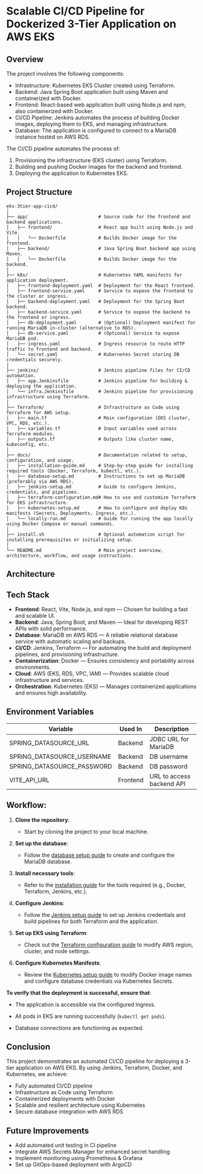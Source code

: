 # Scalable CI/CD Pipeline for Dockerized 3-Tier Application on AWS EKS
## Overview
The project involves the following components:
- Infrastructure: Kubernetes EKS Cluster created using Terraform.
- Backend: Java Spring Boot application built using Maven and containerized with Docker.
- Frontend: React-based web application built using Node.js and npm, also containerized with Docker.
- CI/CD Pipeline: Jenkins automates the process of building Docker images, deploying them to EKS, and managing infrastructure.
- Database: The application is configured to connect to a MariaDB instance hosted on AWS RDS.

The CI/CD pipeline automates the process of:
   1. Provisioning the infrastructure (EKS cluster) using Terraform.
   2. Building and pushing Docker images for the backend and frontend.
   3. Deploying the application to Kubernetes EKS.


## Project Structure

```
eks-3tier-app-cicd/
│
├── app/                          # Source code for the frontend and backend applications.
│   ├── frontend/                 # React app built using Node.js and Vite.
│   │   └── Dockerfile            # Builds Docker image for the frontend.
│   ├── backend/                  # Java Spring Boot backend app using Maven.
│   │   └── Dockerfile            # Builds Docker image for the backend.
│
├── k8s/                          # Kubernetes YAML manifests for application deployment.
│   ├── frontend-deployment.yaml  # Deployment for the React frontend.
│   ├── frontend-service.yaml     # Service to expose the frontend to the cluster or ingress.
│   ├── backend-deployment.yaml   # Deployment for the Spring Boot backend.
│   ├── backend-service.yaml      # Service to expose the backend to the frontend or ingress.
│   ├── db-deployment.yaml        # (Optional) Deployment manifest for running MariaDB in-cluster (alternative to RDS).
│   ├── db-service.yaml           # (Optional) Service to expose MariaDB pod.
│   ├── ingress.yaml              # Ingress resource to route HTTP traffic to frontend and backend.
│   └── secret.yaml               # Kubernetes Secret storing DB credentials securely.
│
├── jenkins/                      # Jenkins pipeline files for CI/CD automation.
│   ├── app.Jenkinsfile           # Jenkins pipeline for building & deploying the application.
│   └── infra.Jenkinsfile         # Jenkins pipeline for provisioning infrastructure using Terraform.
│
├── Terraform/                    # Infrastructure as Code using Terraform for AWS setup.
│   ├── main.tf                   # Main configuration (EKS cluster, VPC, RDS, etc.).
│   ├── variables.tf              # Input variables used across Terraform modules.
│   ├── outputs.tf                # Outputs like cluster name, kubeconfig, etc.
│
├── docs/                         # Documentation related to setup, configuration, and usage.
│   ├── installation-guide.md     # Step-by-step guide for installing required tools (Docker, Terraform, kubectl, etc.).
│   ├── database-setup.md         # Instructions to set up MariaDB (preferably via AWS RDS).
│   ├── jenkins-setup.md          # Guide to configure Jenkins, credentials, and pipelines.
│   ├── terraform-configuration.md# How to use and customize Terraform for EKS infrastructure.
│   ├── kubernetes-setup.md       # How to configure and deploy K8s manifests (Secrets, Deployments, Ingress, etc.).
│   └── locally-run.md            # Guide for running the app locally using Docker Compose or manual commands.
│
├── install.sh                    # Optional automation script for installing prerequisites or initializing setup.
│
└── README.md                     # Main project overview, architecture, workflow, and usage instructions.

```

## Architecture

## Tech Stack
- **Frontend**: React, Vite, Node.js, and npm — Chosen for building a fast and scalable UI.
- **Backend**: Java, Spring Boot, and Maven — Ideal for developing REST APIs with solid performance.
- **Database**: MariaDB on AWS RDS — A reliable relational database service with automatic scaling and backups.
- **CI/CD**: Jenkins, Terraform — For automating the build and deployment pipelines, and provisioning infrastructure.
- **Containerization**: Docker — Ensures consistency and portability across environments.
- **Cloud**: AWS (EKS, RDS, VPC, IAM) — Provides scalable cloud infrastructure and services.
- **Orchestration**: Kubernetes (EKS) — Manages containerized applications and ensures high availability.


## Environment Variables

| Variable                    | Used In   | Description                              |
|----------------------------|-----------|------------------------------------------|
| SPRING_DATASOURCE_URL      | Backend   | JDBC URL for MariaDB                     |
| SPRING_DATASOURCE_USERNAME | Backend   | DB username                              |
| SPRING_DATASOURCE_PASSWORD | Backend   | DB password                              |
| VITE_API_URL               | Frontend  | URL to access backend API                |


## Workflow: 

1. **Clone the repository**: 
   - Start by cloning the project to your local machine.

2. **Set up the database**: 
   - Follow the [database setup guide](docs/database-setup.md) to create and configure the MariaDB database.

3. **Install necessary tools**: 
   - Refer to the [installation guide](docs/installation-guide.md) for the tools required (e.g., Docker, Terraform, Jenkins, etc.).

4. **Configure Jenkins**: 
   - Follow the [Jenkins setup guide](docs/jenkins-setup.md) to set up Jenkins credentials and build pipelines for both Terraform and the application.

5. **Set up EKS using Terraform**: 
   - Check out the [Terraform configuration guide](docs/terraform-configuration.md) to modify AWS region, cluster, and node settings.

6. **Configure Kubernetes Manifests**: 
   - Review the [Kubernetes setup guide](docs/kubernetes-setup.md) to modify Docker image names and configure database credentials via Kubernetes Secrets.


**To verify that the deployment is successful, ensure that**:

- The application is accessible via the configured Ingress.

- All pods in EKS are running successfully (`kubectl get pods`).

- Database connections are functioning as expected.

## Conclusion
This project demonstrates an automated CI/CD pipeline for deploying a 3-tier application on AWS EKS. By using Jenkins, Terraform, Docker, and Kubernetes, we achieve:

- Fully automated CI/CD pipeline
- Infrastructure as Code using Terraform
- Containerized deployments with Docker
- Scalable and resilient architecture using Kubernetes
- Secure database integration with AWS RDS


## Future Improvements
- Add automated unit testing in CI pipeline
- Integrate AWS Secrets Manager for enhanced secret handling
- Implement monitoring using Prometheus & Grafana
- Set up GitOps-based deployment with ArgoCD